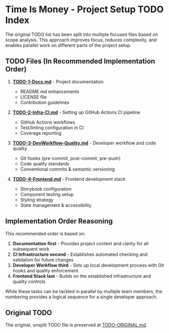 # Time Is Money - Project Setup TODO Index

The original TODO list has been split into multiple focused files based on scope analysis. This approach improves focus, reduces complexity, and enables parallel work on different parts of the project setup.

## TODO Files (In Recommended Implementation Order)

1. [**TODO-1-Docs.md**](TODO-1-Docs.md) - Project documentation
   - README.md enhancements
   - LICENSE file
   - Contribution guidelines
   
2. [**TODO-2-Infra-CI.md**](TODO-2-Infra-CI.md) - Setting up GitHub Actions CI pipeline
   - GitHub Actions workflows
   - Test/linting configuration in CI
   - Coverage reporting
   
3. [**TODO-3-DevWorkflow-Quality.md**](TODO-3-DevWorkflow-Quality.md) - Developer workflow and code quality
   - Git hooks (pre-commit, post-commit, pre-push)
   - Code quality standards
   - Conventional commits & semantic versioning
   
4. [**TODO-4-Frontend.md**](TODO-4-Frontend.md) - Frontend development stack
   - Storybook configuration
   - Component testing setup
   - Styling strategy
   - State management & accessibility

## Implementation Order Reasoning

This recommended order is based on:

1. **Documentation first** - Provides project context and clarity for all subsequent work
2. **CI Infrastructure second** - Establishes automated checking and validation for future changes  
3. **Developer Workflow third** - Sets up local development process with Git hooks and quality enforcement
4. **Frontend Stack last** - Builds on the established infrastructure and quality controls

While these tasks can be tackled in parallel by multiple team members, the numbering provides a logical sequence for a single developer approach.

## Original TODO

The original, unsplit TODO file is preserved at [TODO-ORIGINAL.md](TODO-ORIGINAL.md).